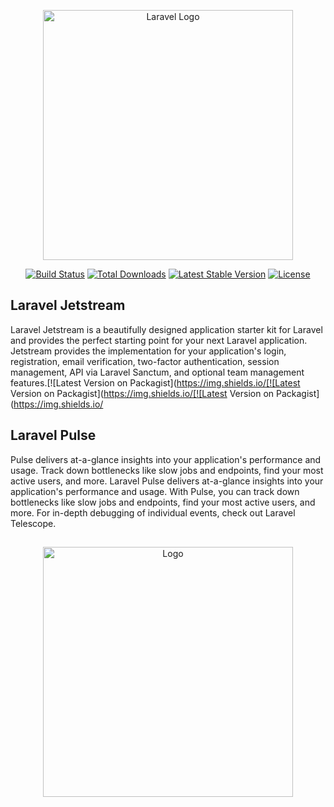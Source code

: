 <p align="center"><a href="https://laravel.com" target="_blank"><img src="https://raw.githubusercontent.com/laravel/art/master/logo-lockup/5%20SVG/2%20CMYK/1%20Full%20Color/laravel-logolockup-cmyk-red.svg" width="400" alt="Laravel Logo"></a></p>

<p align="center">
<a href="https://github.com/laravel/framework/actions"><img src="https://github.com/laravel/framework/workflows/tests/badge.svg" alt="Build Status"></a>
<a href="https://packagist.org/packages/laravel/framework"><img src="https://img.shields.io/packagist/dt/laravel/framework" alt="Total Downloads"></a>
<a href="https://packagist.org/packages/laravel/framework"><img src="https://img.shields.io/packagist/v/laravel/framework" alt="Latest Stable Version"></a>
<a href="https://packagist.org/packages/laravel/framework"><img src="https://img.shields.io/packagist/l/laravel/framework" alt="License"></a>
</p>


##  Laravel Jetstream

Laravel Jetstream is a beautifully designed application starter kit for Laravel and provides the perfect starting point for your next Laravel application. Jetstream provides the implementation for your application's login, registration, email verification, two-factor authentication, session management, API via Laravel Sanctum, and optional team management features.[![Latest Version on Packagist](https://img.shields.io/[![Latest Version on Packagist](https://img.shields.io/[![Latest Version on Packagist](https://img.shields.io/





## Laravel Pulse

Pulse delivers at-a-glance insights into your application's performance and usage. Track down bottlenecks like slow jobs and endpoints, find your most active users, and more.
Laravel Pulse delivers at-a-glance insights into your application's performance and usage. With Pulse, you can track down bottlenecks like slow jobs and endpoints, find your most active users, and more.
For in-depth debugging of individual events, check out Laravel Telescope.

##

<p align="center"><a href="https://pulse.laravel.com/" target="_blank"><img src="https://i.ytimg.com/vi/cUf7YkpNWWg/maxresdefault.jpg" width="400" alt="Logo"></a></p>
